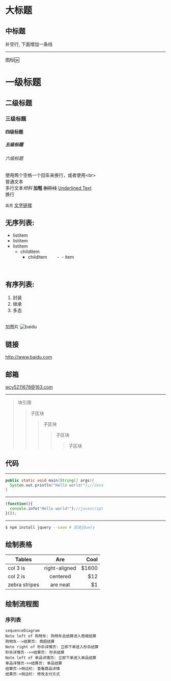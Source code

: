大标题
==
中标题
---
补空行, 下面增加一条线

---
图标:ok:

# 一级标题
## 二级标题
### 三级标题
#### 四级标题
##### 五级标题
###### 六级标题

使用两个空格一个回车来换行，或者使用&lt;br&gt;  
普通文本  
多行文本*倾斜* **加粗** ~~删除线~~ <u>Underlined Text</u>
<br> 换行

`高亮`
[文字链接](https://github.com/Ivanwangcy "悬停显示")
<br>
## 无序列表:
* listitem
* listitem
* listitem
    * childitem
        * childitem
        -
 - item

<br>

## 有序列表:
1. 封装
2. 继承
3. 多态

<br>加图片
![baidu](http://www.baidu.com/img/bdlogo.gif "百度logo")

## 链接
<http://www.baidu.com>

## 邮箱
<wcy5211678@163.com>

---
> 块引用
>> 子区块
>>> 子区块
>>>> 子区块
>>>>> 子区块

## 代码
---
```java
public static void main(String[] args){
  System.out.println("Hello world!");//Java
}
```
---
```javascript
(function(){
  console.info("Hello world!");//javascript
}());
```
---
```bash
$ npm install jquery --save # 安装jQuery
```
## 绘制表格
| Tables | Are | Cool |
| ------ |:---:| ----:|
| col 3 is | right-aligned | $1600 |
| col 2 is | centered | $12 |
| zebra stripes | are neat | $1 |
## 绘制流程图
### 序列表
```
sequenceDiagram
Note left of 购物车: 购物车去结算进入商城结算
购物车-->结算页: 商超结算
Note right of 秒杀详情页: 立即下单进入秒杀结算
秒杀详情页-->>结算页: 秒杀结算
Note left of 单品详情页: 立即下单进入单品结算
单品详情页->>结算页: 单品结算
结算页->侧边栏: 查看商品详情
结算页->侧边栏: 修改支付方式
```
